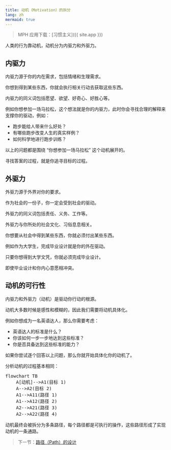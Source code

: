 ```yaml
---
title: 动机（Motivation）的拆分
lang: zh
mermaid: true
---
```


> MPH 应用下载：[习惯主义]({{ site.app }})

人类的行为靠动机，动机分为内驱力和外驱力。

## 内驱力

内驱力源于你的内在需求，包括情绪和生理需求。

你想到得到某些东西，你就会执行相关行动去获取这些东西。

内驱力的同义词包括愿望、欲望、好奇心、好胜心等。

例如你想参加一场马拉松，这个想法就是你的内驱力，此时你会寻找合理的解释来支撑你的驱动，例如：

- 跑步能给人带来什么好处？
- 有哪些跑步改变人生的真实样例？
- 如何科学地进行跑步训练？

以上的问题都是围绕 “你想参加一场马拉松” 这个动机展开的。

寻找答案的过程，就是你追寻目标的过程。

## 外驱力

外驱力源于外界对你的要求。

作为社会的一份子，你一定会受到社会的驱动。

外驱力的同义词包括责任、义务、工作等。

外驱力与你所处的社会文化、习俗息息相关。

你想要从社会中得到某些东西，你就必须付出某些东西。

例如作为大学生，完成毕业设计就是你的外在驱动。

只要你想得到大学文凭，你就必须完成毕业设计。

即使毕业设计和你内心意愿相冲突。

## 动机的可行性

内驱力和外驱力（动机）是驱动你行动的根源。

动机大多数时候是感性和模糊的，因此我们需要将动机具体化。

例如你想成为一名英语达人，那么你需要考虑：

- 英语达人的标准是什么？
- 你该如何一步一步地达到这些标准？
- 你是否具备达到这些标准的能力？

如果你尝试逐个回答以上问题，那么你就开始具体化你的动机了。

分析动机的过程基本相同：

<pre class="mermaid">
flowchart TB
    A[动机]-->A1(目标 1)
    A-->A2(目标 2)
    A1-->A11(路径 1)
    A1-->A12(路径 2)
    A2-->A21(路径 3)
    A2-->A22(路径 4)
</pre>

动机最终会被拆分为多条路径，每个路径都是可执行的操作，这些路径形成了实现动机的一条通路。

> 下一节：[路径（Path）的设计](./path)

